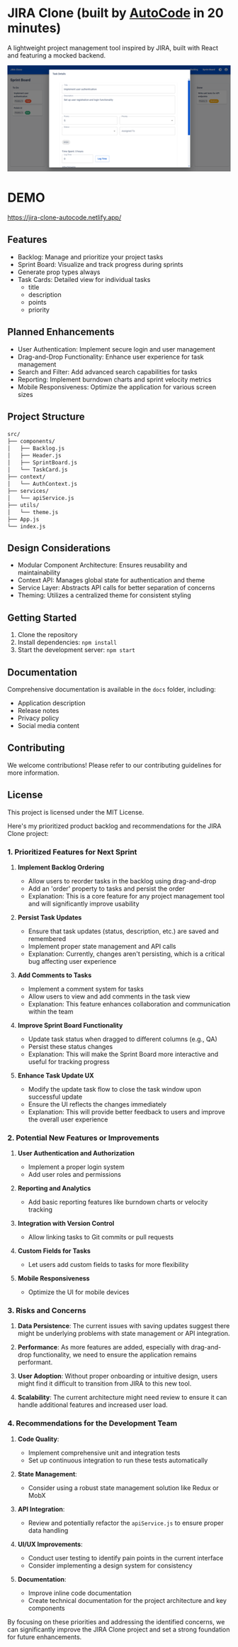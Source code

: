 # JIRA Clone (built by [AutoCode](https://autocode.work) in 20 minutes)

A lightweight project management tool inspired by JIRA, built with React and featuring a mocked
backend.

![alt text](image-1.png)

# DEMO

https://jira-clone-autocode.netlify.app/

## Features

-   Backlog: Manage and prioritize your project tasks
-   Sprint Board: Visualize and track progress during sprints
-   Generate prop types always
-   Task Cards: Detailed view for individual tasks
    -   title
    -   description
    -   points
    -   priority

## Planned Enhancements

-   User Authentication: Implement secure login and user management
-   Drag-and-Drop Functionality: Enhance user experience for task management
-   Search and Filter: Add advanced search capabilities for tasks
-   Reporting: Implement burndown charts and sprint velocity metrics
-   Mobile Responsiveness: Optimize the application for various screen sizes

## Project Structure

```
src/
├── components/
│   ├── Backlog.js
│   ├── Header.js
│   ├── SprintBoard.js
│   └── TaskCard.js
├── context/
│   └── AuthContext.js
├── services/
│   └── apiService.js
├── utils/
│   └── theme.js
├── App.js
└── index.js
```

## Design Considerations

-   Modular Component Architecture: Ensures reusability and maintainability
-   Context API: Manages global state for authentication and theme
-   Service Layer: Abstracts API calls for better separation of concerns
-   Theming: Utilizes a centralized theme for consistent styling

## Getting Started

1. Clone the repository
2. Install dependencies: `npm install`
3. Start the development server: `npm start`

## Documentation

Comprehensive documentation is available in the `docs` folder, including:

-   Application description
-   Release notes
-   Privacy policy
-   Social media content

## Contributing

We welcome contributions! Please refer to our contributing guidelines for more information.

## License

This project is licensed under the MIT License.

Here's my prioritized product backlog and recommendations for the JIRA Clone project:

### 1. Prioritized Features for Next Sprint

1. **Implement Backlog Ordering**

    - Allow users to reorder tasks in the backlog using drag-and-drop
    - Add an 'order' property to tasks and persist the order
    - Explanation: This is a core feature for any project management tool and will significantly
      improve usability

2. **Persist Task Updates**

    - Ensure that task updates (status, description, etc.) are saved and remembered
    - Implement proper state management and API calls
    - Explanation: Currently, changes aren't persisting, which is a critical bug affecting user
      experience

3. **Add Comments to Tasks**

    - Implement a comment system for tasks
    - Allow users to view and add comments in the task view
    - Explanation: This feature enhances collaboration and communication within the team

4. **Improve Sprint Board Functionality**

    - Update task status when dragged to different columns (e.g., QA)
    - Persist these status changes
    - Explanation: This will make the Sprint Board more interactive and useful for tracking progress

5. **Enhance Task Update UX**
    - Modify the update task flow to close the task window upon successful update
    - Ensure the UI reflects the changes immediately
    - Explanation: This will provide better feedback to users and improve the overall user
      experience

### 2. Potential New Features or Improvements

1. **User Authentication and Authorization**

    - Implement a proper login system
    - Add user roles and permissions

2. **Reporting and Analytics**

    - Add basic reporting features like burndown charts or velocity tracking

3. **Integration with Version Control**

    - Allow linking tasks to Git commits or pull requests

4. **Custom Fields for Tasks**

    - Let users add custom fields to tasks for more flexibility

5. **Mobile Responsiveness**
    - Optimize the UI for mobile devices

### 3. Risks and Concerns

1. **Data Persistence**: The current issues with saving updates suggest there might be underlying
   problems with state management or API integration.

2. **Performance**: As more features are added, especially with drag-and-drop functionality, we need
   to ensure the application remains performant.

3. **User Adoption**: Without proper onboarding or intuitive design, users might find it difficult
   to transition from JIRA to this new tool.

4. **Scalability**: The current architecture might need review to ensure it can handle additional
   features and increased user load.

### 4. Recommendations for the Development Team

1. **Code Quality**:

    - Implement comprehensive unit and integration tests
    - Set up continuous integration to run these tests automatically

2. **State Management**:

    - Consider using a robust state management solution like Redux or MobX

3. **API Integration**:

    - Review and potentially refactor the `apiService.js` to ensure proper data handling

4. **UI/UX Improvements**:

    - Conduct user testing to identify pain points in the current interface
    - Consider implementing a design system for consistency

5. **Documentation**:
    - Improve inline code documentation
    - Create technical documentation for the project architecture and key components

By focusing on these priorities and addressing the identified concerns, we can significantly improve
the JIRA Clone project and set a strong foundation for future enhancements.
